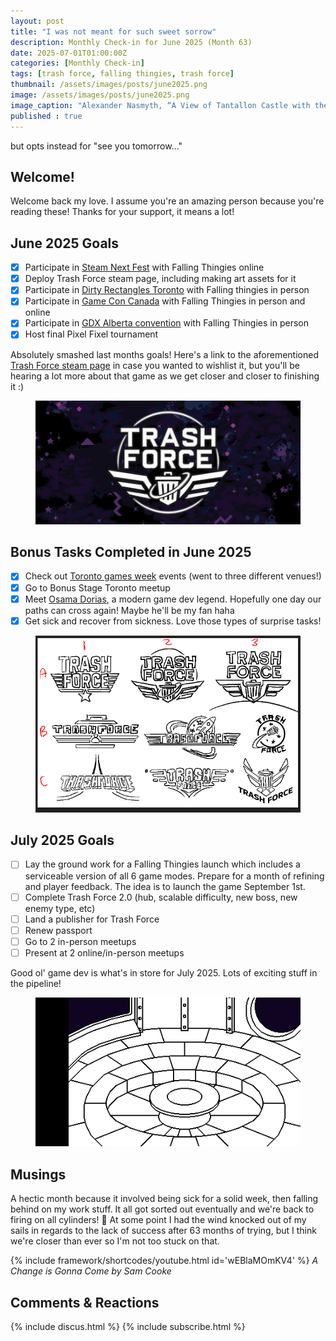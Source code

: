 ```yaml
---
layout: post
title: "I was not meant for such sweet sorrow"
description: Monthly Check-in for June 2025 (Month 63)
date: 2025-07-01T01:00:00Z
categories: [Monthly Check-in]
tags: [trash force, falling thingies, trash force]
thumbnail: /assets/images/posts/june2025.png
image: /assets/images/posts/june2025.png
image_caption: "Alexander Nasmyth, “A View of Tantallon Castle with the Bass Rock”, 1816"
published : true
---
```

but opts instead for "see you tomorrow..."


## Welcome!
Welcome back my love. I assume you're an amazing person because you're reading these! Thanks for your support, it means a lot!


## June 2025 Goals 
  - [x] Participate in [Steam Next Fest](https://store.steampowered.com/sale/nextfest) with Falling Thingies online
  - [x] Deploy Trash Force steam page, including making art assets for it
  - [x] Participate in [Dirty Rectangles Toronto](https://www.dirty-rectangles.com/) with Falling thingies in person
  - [x] Participate in [Game Con Canada](https://gameconcanada.com/) with Falling Thingies in person and online
  - [x] Participate in [GDX Alberta convention](https://www.interactiveartsalberta.org/) with Falling Thingies in person
  - [x] Host final Pixel Fixel tournament

Absolutely smashed last months goals! Here's a link to the aforementioned [Trash Force steam page](https://store.steampowered.com/app/3794650/Trash_Force/) in case you wanted to wishlist it, but you'll be hearing a lot more about that game as we get closer and closer to finishing it :) 

  <figure style="text-align: center;">
  <img src="/assets/images/posts/trashforce.jpg" alt="Trash Force Steam Logo">
  </figure> 

## Bonus Tasks Completed in June 2025
  - [x] Check out [Toronto games week](https://torontogamesweek.com/) events (went to three different venues!)
  - [x] Go to Bonus Stage Toronto meetup
  - [x] Meet [Osama Dorias](https://www.mobygames.com/person/459888/osama-dorias/), a modern game dev legend. Hopefully one day our paths can cross again! Maybe he'll be my fan haha
  - [x] Get sick and recover from sickness. Love those types of surprise tasks!

  <figure style="text-align: center;">
  <img src="/assets/images/posts/trashforcelogos.png" alt="Assorted Logo Ideas">
  </figure> 
   


## July 2025 Goals 
  - [ ] Lay the ground work for a Falling Thingies launch which includes a serviceable version of all 6 game modes. Prepare for a month of refining and player feedback. The idea is to launch the game September 1st.
  - [ ] Complete Trash Force 2.0 (hub, scalable difficulty, new boss, new enemy type, etc)
  - [ ] Land a publisher for Trash Force
  - [ ] Renew passport
  - [ ] Go to 2 in-person meetups
  - [ ] Present at 2 online/in-person meetups

Good ol' game dev is what's in store for July 2025. Lots of exciting stuff in the pipeline!

  <figure style="text-align: center;">
  <img src="/assets/images/posts/trashforcehub.png" alt="Trash Force Hub prototype">
  </figure> 


## Musings
A hectic month because it involved being sick for a solid week, then falling behind on my work stuff. It all got sorted out eventually and we're back to firing on all cylinders! 💛 At some point I had the wind knocked out of my sails in regards to the lack of success after 63 months of trying, but I think we're closer than ever so I'm not too stuck on that.

{% include framework/shortcodes/youtube.html id='wEBlaMOmKV4' %}
_A Change is Gonna Come by Sam Cooke_

## Comments & Reactions

{% include discus.html %}
{% include subscribe.html %}